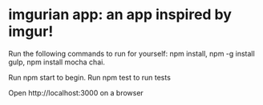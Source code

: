 # imgurian app: an app inspired by imgur!

Run the following commands to run for yourself:
  npm install,
  npm -g install gulp,
  npm install mocha chai.

Run npm start to begin.
Run npm test to run tests

Open http://localhost:3000 on a browser
